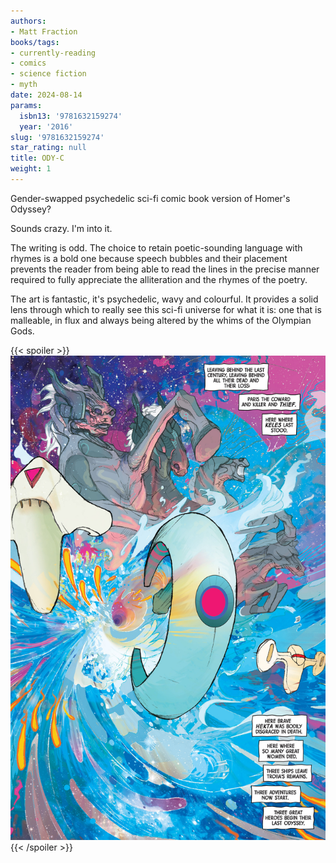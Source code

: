 ```yaml
---
authors:
- Matt Fraction
books/tags:
- currently-reading
- comics
- science fiction
- myth
date: 2024-08-14
params:
  isbn13: '9781632159274'
  year: '2016'
slug: '9781632159274'
star_rating: null
title: ODY-C
weight: 1
---
```


Gender-swapped psychedelic sci-fi comic book version of Homer's Odyssey?

Sounds crazy. I'm into it.

<!--more-->

The writing is odd. The choice to retain poetic-sounding language with rhymes is a bold one because speech bubbles and their placement prevents the reader from being able to read the lines in the precise manner required to fully appreciate the alliteration and the rhymes of the poetry.

The art is fantastic, it's psychedelic, wavy and colourful. It provides a solid lens through which to really see this sci-fi universe for what it is: one that is malleable, in flux and always being altered by the whims of the Olympian Gods.

{{< spoiler >}}
![](p10.jpg)
{{< /spoiler >}}